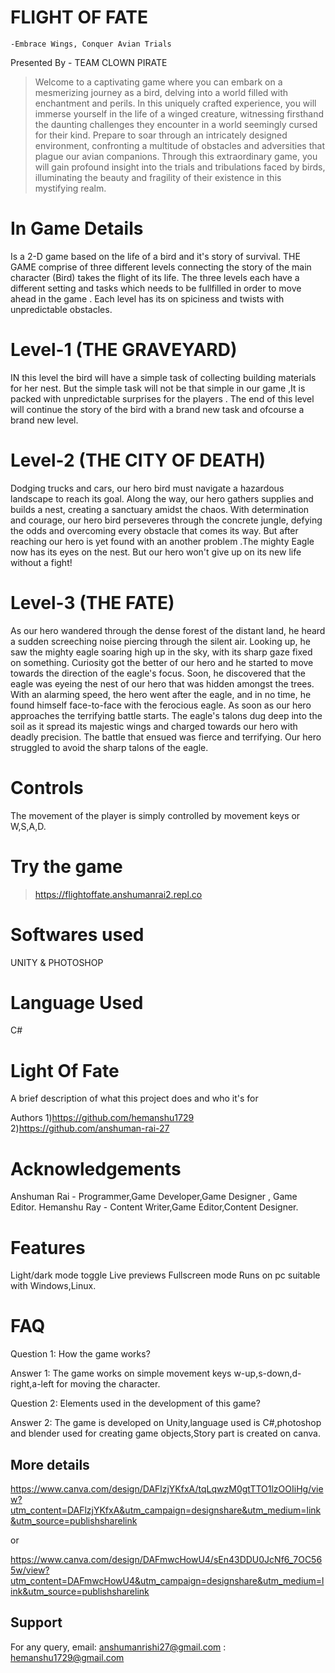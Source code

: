 
# FLIGHT OF FATE
    -Embrace Wings, Conquer Avian Trials

Presented By - TEAM CLOWN PIRATE
>Welcome to a captivating game where you can embark on a mesmerizing journey as a bird, delving into a world filled with enchantment and perils. In this uniquely crafted experience, you will immerse yourself in the life of a winged creature, witnessing firsthand the daunting challenges they encounter in a world seemingly cursed for their kind. Prepare to soar through an intricately designed environment, confronting a multitude of obstacles and adversities that plague our avian companions. Through this extraordinary game, you will gain profound insight into the trials and tribulations faced by birds, illuminating the beauty and fragility of their existence in this mystifying realm.

# In Game Details

Is a 2-D game based on the life of a bird and it's  story of survival. THE GAME  comprise of three different levels connecting the story of the main character (Bird) takes the flight of its life.
The three levels each have a different setting and tasks which needs to be fullfilled in order to move ahead in the game . Each level has its on spiciness and twists  with unpredictable obstacles.

# Level-1 (THE GRAVEYARD)

IN this level the bird will have a simple task of collecting 
building materials for her nest. But the simple task
 will not be that simple in our game ,It is packed
 with unpredictable surprises for the players .
 The end  of this level will continue the story of the 
bird with a brand new task and ofcourse a brand new level.

# Level-2 (THE CITY OF DEATH)

Dodging trucks and cars, our hero bird must navigate a hazardous landscape to reach its goal. Along the way, our hero gathers supplies and builds a nest, creating a sanctuary amidst the chaos. With determination and courage, our hero bird perseveres through the concrete jungle, defying the odds and overcoming every obstacle that comes its way.
But after reaching our hero is yet found with an another problem .The mighty Eagle now has its eyes on the nest.
But our hero won't give up on its new life without a fight!

# Level-3 (THE FATE)

As our hero wandered through the dense forest of the distant land, he heard a sudden screeching noise piercing through the silent air. Looking up, he saw the mighty eagle soaring high up in the sky, with its sharp gaze fixed on something.
Curiosity got the better of our hero and he started to move towards the direction of the eagle's focus. Soon, he discovered that the eagle was eyeing the nest of our hero that was hidden amongst the trees.
With an alarming speed, the hero went after the eagle,
 and in no time, he found himself face-to-face with the ferocious eagle.
As soon as our hero approaches the terrifying battle starts. 
The eagle's talons dug deep into the soil as it spread its majestic wings and charged towards our hero with deadly precision.
The battle that ensued was fierce and terrifying. Our hero struggled to avoid the sharp talons of the eagle.

# Controls

The movement of the player is simply controlled by movement keys or W,S,A,D.

# Try the game

>https://flightoffate.anshumanrai2.repl.co

# Softwares used

UNITY &
PHOTOSHOP

# Language Used 

C#

# Light Of Fate

A brief description of what this project does and who it's for

Authors
1)https://github.com/hemanshu1729
2)https://github.com/anshuman-rai-27

# Acknowledgements

Anshuman Rai - Programmer,Game Developer,Game Designer , Game Editor. 
Hemanshu Ray - Content Writer,Game Editor,Content Designer.

# Features
Light/dark mode toggle
Live previews
Fullscreen mode
Runs on pc suitable with Windows,Linux.

# FAQ
Question 1:
How the game works?

Answer 1:
The game works on simple movement keys w-up,s-down,d-right,a-left for moving the character.

Question 2:
Elements used in the development of this game?

Answer 2:
The game is developed on Unity,language used is C#,photoshop and blender used for creating game objects,Story part is created on canva.

## More details
https://www.canva.com/design/DAFlzjYKfxA/tqLqwzM0gtTTO1lzOOIiHg/view?utm_content=DAFlzjYKfxA&utm_campaign=designshare&utm_medium=link&utm_source=publishsharelink

or

https://www.canva.com/design/DAFmwcHowU4/sEn43DDU0JcNf6_7OC565w/view?utm_content=DAFmwcHowU4&utm_campaign=designshare&utm_medium=link&utm_source=publishsharelink
## Support

For any query, 
email: anshumanrishi27@gmail.com 
    : hemanshu1729@gmail.com
